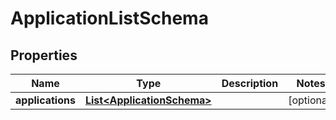 
# ApplicationListSchema

## Properties
Name | Type | Description | Notes
------------ | ------------- | ------------- | -------------
**applications** | [**List&lt;ApplicationSchema&gt;**](ApplicationSchema.md) |  |  [optional]



